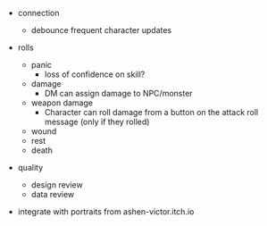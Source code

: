 - connection
  - debounce frequent character updates

- rolls
  - panic
    - loss of confidence on skill?
  - damage
    - DM can assign damage to NPC/monster
  - weapon damage
    - Character can roll damage from a button on the attack roll message (only if they rolled)
  - wound
  - rest
  - death

- quality
  - design review
  - data review

- integrate with portraits from ashen-victor.itch.io